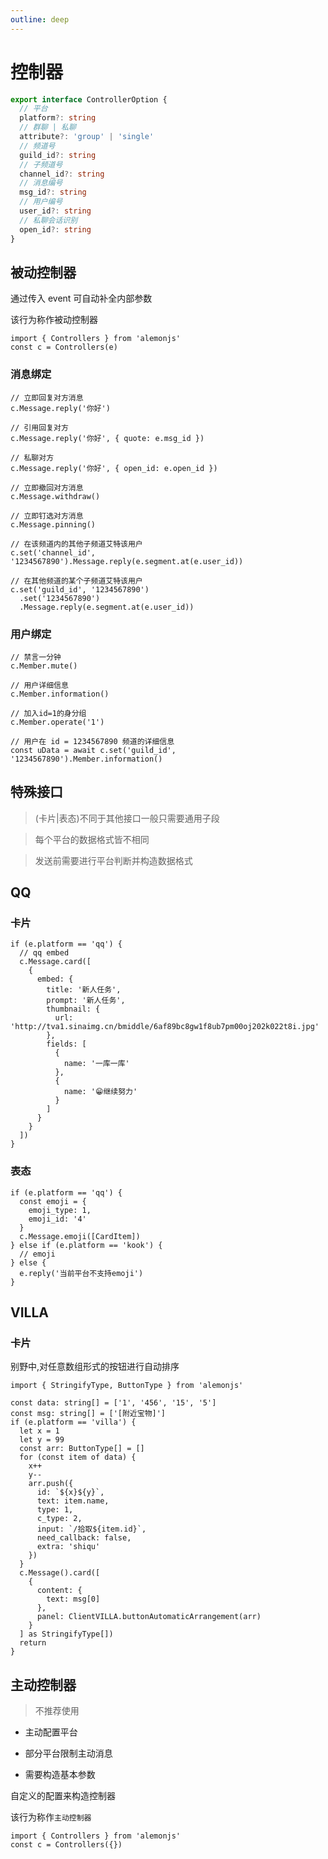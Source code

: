 ```yaml
---
outline: deep
---
```


# 控制器

```ts
export interface ControllerOption {
  // 平台
  platform?: string
  // 群聊 | 私聊
  attribute?: 'group' | 'single'
  // 频道号
  guild_id?: string
  // 子频道号
  channel_id?: string
  // 消息编号
  msg_id?: string
  // 用户编号
  user_id?: string
  // 私聊会话识别
  open_id?: string
}
```

## 被动控制器

通过传入 event 可自动补全内部参数

该行为称作被动控制器

```ts:line-numbers=1
import { Controllers } from 'alemonjs'
const c = Controllers(e)
```

### 消息绑定

```ts:line-numbers=1
// 立即回复对方消息
c.Message.reply('你好')

// 引用回复对方
c.Message.reply('你好', { quote: e.msg_id })

// 私聊对方
c.Message.reply('你好', { open_id: e.open_id })

// 立即撤回对方消息
c.Message.withdraw()

// 立即钉选对方消息
c.Message.pinning()

// 在该频道内的其他子频道艾特该用户
c.set('channel_id', '1234567890').Message.reply(e.segment.at(e.user_id))

// 在其他频道的某个子频道艾特该用户
c.set('guild_id', '1234567890')
  .set('1234567890')
  .Message.reply(e.segment.at(e.user_id))
```

### 用户绑定

```ts:line-numbers=1
// 禁言一分钟
c.Member.mute()

// 用户详细信息
c.Member.information()

// 加入id=1的身分组
c.Member.operate('1')

// 用户在 id = 1234567890 频道的详细信息
const uData = await c.set('guild_id', '1234567890').Member.information()
```

## 特殊接口

> (卡片|表态)不同于其他接口一般只需要通用子段

> 每个平台的数据格式皆不相同

> 发送前需要进行平台判断并构造数据格式

## QQ

### 卡片

```ts:line-numbers=1
if (e.platform == 'qq') {
  // qq embed
  c.Message.card([
    {
      embed: {
        title: '新人任务',
        prompt: '新人任务',
        thumbnail: {
          url: 'http://tva1.sinaimg.cn/bmiddle/6af89bc8gw1f8ub7pm00oj202k022t8i.jpg'
        },
        fields: [
          {
            name: '一库一库'
          },
          {
            name: '😁继续努力'
          }
        ]
      }
    }
  ])
}
```

### 表态

```ts:line-numbers=1
if (e.platform == 'qq') {
  const emoji = {
    emoji_type: 1,
    emoji_id: '4'
  }
  c.Message.emoji([CardItem])
} else if (e.platform == 'kook') {
  // emoji
} else {
  e.reply('当前平台不支持emoji')
}
```

## VILLA

### 卡片

别野中,对任意数组形式的按钮进行自动排序

```ts:line-numbers=1
import { StringifyType, ButtonType } from 'alemonjs'
```

```ts:line-numbers=1
const data: string[] = ['1', '456', '15', '5']
const msg: string[] = ['[附近宝物]']
if (e.platform == 'villa') {
  let x = 1
  let y = 99
  const arr: ButtonType[] = []
  for (const item of data) {
    x++
    y--
    arr.push({
      id: `${x}${y}`,
      text: item.name,
      type: 1,
      c_type: 2,
      input: `/拾取${item.id}`,
      need_callback: false,
      extra: 'shiqu'
    })
  }
  c.Message().card([
    {
      content: {
        text: msg[0]
      },
      panel: ClientVILLA.buttonAutomaticArrangement(arr)
    }
  ] as StringifyType[])
  return
}
```

## 主动控制器

> 不推荐使用

- 主动配置平台

- 部分平台限制主动消息

- 需要构造基本参数

自定义的配置来构造控制器

该行为称作`主动控制器`

```ts:line-numbers=1
import { Controllers } from 'alemonjs'
const c = Controllers({})
```
